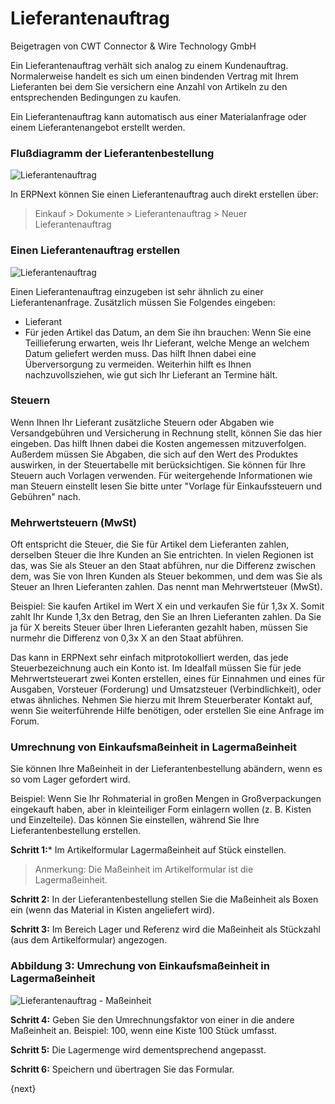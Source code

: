 # Lieferantenauftrag
<span class="text-muted contributed-by">Beigetragen von CWT Connector & Wire Technology GmbH</span>

Ein Lieferantenauftrag verhält sich analog zu einem Kundenauftrag. Normalerweise handelt es sich um einen bindenden Vertrag mit Ihrem Lieferanten bei dem Sie versichern eine Anzahl von Artikeln zu den entsprechenden Bedingungen zu kaufen.

Ein Lieferantenauftrag kann automatisch aus einer Materialanfrage oder einem Lieferantenangebot erstellt werden.

### Flußdiagramm der Lieferantenbestellung

<img class="screenshot" alt="Lieferantenauftrag" src="/assets/erpnext_docs/assets/img/buying/purchase-order-f.jpg">

In ERPNext können Sie einen Lieferantenauftrag auch direkt erstellen über:

> Einkauf > Dokumente > Lieferantenauftrag > Neuer Lieferantenauftrag

### Einen Lieferantenauftrag erstellen

<img class="screenshot" alt="Lieferantenauftrag" src="/assets/erpnext_docs/assets/img/buying/purchase-order.png">

Einen Lieferantenauftrag einzugeben ist sehr ähnlich zu einer Lieferantenanfrage. Zusätzlich müssen Sie Folgendes eingeben:

* Lieferant
* Für jeden Artikel das Datum, an dem Sie ihn brauchen: Wenn Sie eine Teillieferung erwarten, weis Ihr Lieferant, welche Menge an welchem Datum geliefert werden muss. Das hilft Ihnen dabei eine Überversorgung zu vermeiden. Weiterhin hilft es Ihnen nachzuvollsziehen, wie gut sich Ihr Lieferant an Termine hält.

### Steuern

Wenn Ihnen Ihr Lieferant zusätzliche Steuern oder Abgaben wie Versandgebühren und Versicherung in Rechnung stellt, können Sie das hier eingeben. Das hilft Ihnen dabei die Kosten angemessen mitzuverfolgen. Außerdem müssen Sie Abgaben, die sich auf den Wert des Produktes auswirken, in der Steuertabelle mit berücksichtigen. Sie können für Ihre Steuern auch Vorlagen verwenden. Für weitergehende Informationen wie man Steuern einstellt lesen Sie bitte unter "Vorlage für Einkaufssteuern und Gebühren" nach.

### Mehrwertsteuern (MwSt)

Oft entspricht die Steuer, die Sie für Artikel dem Lieferanten zahlen, derselben Steuer die Ihre Kunden an Sie entrichten. In vielen Regionen ist das, was Sie als Steuer an den Staat abführen, nur die Differenz zwischen dem, was Sie von Ihren Kunden als Steuer bekommen, und dem was Sie als Steuer an Ihren Lieferanten zahlen. Das nennt man Mehrwertsteuer (MwSt).

Beispiel: Sie kaufen Artikel im Wert X ein und verkaufen Sie für 1,3x X. Somit zahlt Ihr Kunde 1,3x den Betrag, den Sie an Ihren Lieferanten zahlen. Da Sie ja für X bereits Steuer über Ihren Lieferanten gezahlt haben, müssen Sie nurmehr die Differenz von 0,3x X an den Staat abführen.

Das kann in ERPNext sehr einfach mitprotokolliert werden, das jede Steuerbezeichnung auch ein Konto ist. Im Idealfall müssen Sie für jede Mehrwertsteuerart zwei Konten erstellen, eines für Einnahmen und eines für Ausgaben, Vorsteuer (Forderung) und Umsatzsteuer (Verbindlichkeit), oder etwas ähnliches. Nehmen Sie hierzu mit Ihrem Steuerberater Kontakt auf, wenn Sie weiterführende Hilfe benötigen, oder erstellen Sie eine Anfrage im Forum.

### Umrechnung von Einkaufsmaßeinheit in Lagermaßeinheit

Sie können Ihre Maßeinheit in der Lieferantenbestellung abändern, wenn es so vom Lager gefordert wird.

Beispiel: Wenn Sie Ihr Rohmaterial in großen Mengen in Großverpackungen eingekauft haben, aber in kleinteiliger Form einlagern wollen (z. B. Kisten und Einzelteile). Das können Sie einstellen, während Sie Ihre Lieferantenbestellung erstellen.

**Schritt 1:*** Im Artikelformular Lagermaßeinheit auf Stück einstellen.

> Anmerkung: Die Maßeinheit im Artikelformular ist die Lagermaßeinheit.

**Schritt 2:** In der Lieferantenbestellung stellen Sie die Maßeinheit als Boxen ein (wenn das Material in Kisten angeliefert wird).

**Schritt 3:** Im Bereich Lager und Referenz wird die Maßeinheit als Stückzahl (aus dem Artikelformular) angezogen.

### Abbildung 3: Umrechung von Einkaufsmaßeinheit in Lagermaßeinheit

<img class="screenshot" alt="Lieferantenauftrag - Maßeinheit" src="/assets/erpnext_docs/assets/img/buying/purchase-order-uom.png">

**Schritt 4:** Geben Sie den Umrechnungsfaktor von einer in die andere Maßeinheit an. Beispiel: 100, wenn eine Kiste 100 Stück umfasst.

**Schritt 5:** Die Lagermenge wird dementsprechend angepasst.

**Schritt 6:** Speichern und übertragen Sie das Formular.

{next}
